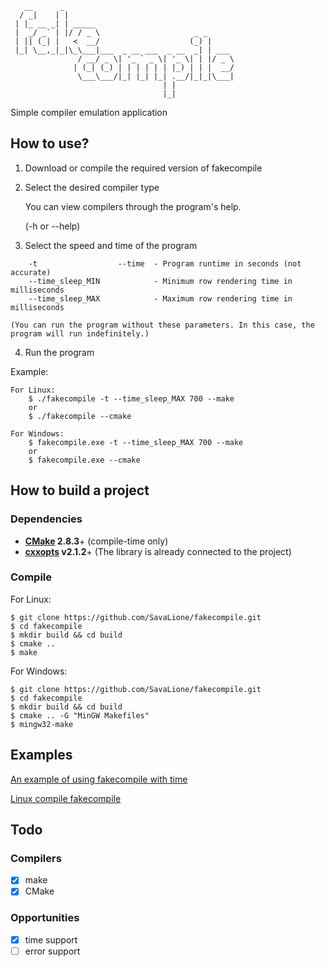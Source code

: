 ```
   __      _                                      
  / _|    | |                                     
 | |_ __ _| | _____                               
 |  _/ _` | |/ / _ \                     _ _      
 | || (_| |   <  __/                    (_) |     
 |_| \__,_|_|\_\___|___  _ __ ___  _ __  _| | ___ 
               / __/ _ \| '_ ` _ \| '_ \| | |/ _ \
              | (_| (_) | | | | | | |_) | | |  __/
               \___\___/|_| |_| |_| .__/|_|_|\___|
                                  | |             
                                  |_|
```
Simple compiler emulation application

## How to use?

1) Download or compile the required version of fakecompile
2) Select the desired compiler type
    
    You can view compilers through the program's help.

    (-h or --help)
3) Select the speed and time of the program

```
    -t                  --time  - Program runtime in seconds (not accurate)
    --time_sleep_MIN            - Minimum row rendering time in milliseconds
    --time_sleep_MAX            - Maximum row rendering time in milliseconds
```
    (You can run the program without these parameters. In this case, the program will run indefinitely.)

4) Run the program

Example:

```
For Linux:
    $ ./fakecompile -t --time_sleep_MAX 700 --make
    or
    $ ./fakecompile --cmake
```

```
For Windows:
    $ fakecompile.exe -t --time_sleep_MAX 700 --make
    or
    $ fakecompile.exe --cmake
```

## How to build a project

### Dependencies

* **[CMake](http://www.cmake.org/) 2.8.3**+ (compile-time only)
* **[cxxopts](https://github.com/jarro2783/cxxopts) v2.1.2**+ (The library is already connected to the project)

### Compile

For Linux:

    $ git clone https://github.com/SavaLione/fakecompile.git
    $ cd fakecompile
    $ mkdir build && cd build
    $ cmake ..
    $ make

For Windows:

    $ git clone https://github.com/SavaLione/fakecompile.git
    $ cd fakecompile
	$ mkdir build && cd build
    $ cmake .. -G "MinGW Makefiles"
    $ mingw32-make

## Examples

[An example of using fakecompile with time](examples/example_with_time.md)

[Linux compile fakecompile](examples/compile_on_linux.md)

## Todo

### Compilers

- [x] make
- [x] CMake

### Opportunities

- [x] time support
- [ ] error support